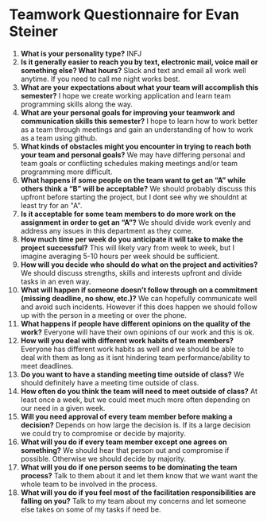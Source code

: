 # Teamwork Questionnaire for Evan Steiner

1. __What is your personality type?__
   INFJ
1. __Is it generally easier to reach you by text, electronic mail, voice mail or something else?  What hours?__ 
   Slack and text and email all work well anytime. If you need to call me night works best.
1. __What are your expectations about what your team will accomplish this semester?__ 
   I hope we create working application and learn team programming skills along the way.
1. __What are your personal goals for improving your teamwork and communication skills this semester?__ 
   I hope to learn how to work better as a team through meetings and gain an understanding of how to work as a team using github.
1. __What kinds of obstacles might you encounter in trying to reach both your team and personal goals?__ 
   We may have differing personal and team goals or conflicting schedules making meetings and/or team programming more difficult.
1. __What happens if some people on the team want to get an “A” while others think a “B” will be acceptable?__ 
   We should probably discuss this upfront before starting the project, but I dont see why we shouldnt at least try for an "A".
1. __Is it acceptable for some team members to do more work on the assignment in order to get an “A”?__ 
   We should divide work evenly and address any issues in this department as they come.
1. __How much time per week do you anticipate it will take to make the project successful?__ 
   This will likely vary from week to week, but I imagine averaging 5-10 hours per week should be sufficient.
1. __How will you decide who should do what on the project and activities?__ 
   We should discuss strengths, skills and interests upfront and divide tasks in an even way.
1. __What will happen if someone doesn’t follow through on a commitment (missing deadline, no show, etc.)?__ 
   We can hopefully communicate well and avoid such incidents. However if this does happen we should follow up with the person in a meeting or over the phone.
1. __What happens if people have different opinions on the quality of the work?__ 
   Everyone will have their own opinions of our work and this is ok.
1. __How will you deal with different work habits of team members?__ 
   Everyone has different work habits as well and we should be able to deal with them as long as it isnt hindering team performance/ability to meet deadlines.
1. __Do you want to have a standing meeting time outside of class?__ 
   We should definitely have a meeting time outside of class.
1. __How often do you think the team will need to meet outside of class?__ 
   At least once a week, but we could meet much more often depending on our need in a given week.
1. __Will you need approval of every team member before making a decision?__ 
   Depends on how large the decision is. If its a large decision we could try to compromise or decide by majority.
1. __What will you do if every team member except one agrees on something?__ 
   We should hear that person out and compromise if possible. Otherwise we should decide by majority.
1. __What will you do if one person seems to be dominating the team process?__ 
   Talk to them about it and let them know that we want want the whole team to be involved in the process.
1. __What will you do if you feel most of the facilitation responsibilities are falling on you?__ 
   Talk to my team about my concerns and let someone else takes on some of my tasks if need be.